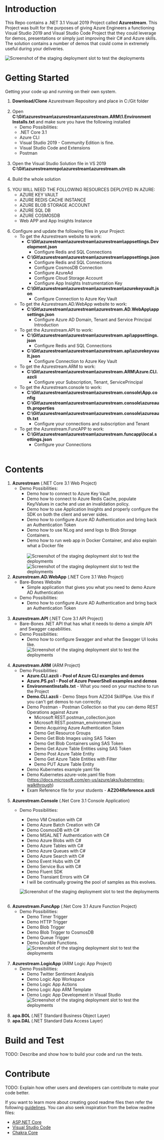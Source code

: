# Introduction 
This Repo contains a .NET 3.1 Visual 2019 Project called **Azurestream**. This Project was built for the purposes of giving Azure Engineers
a functioning Visual Studio 2019 and Visual Studio Code Project that they could leverage for demos, presentations or simply just improving
their C# and Azure skills. The solution contains a number of demos that could come in extremely useful during your deliveries.


![Screenshot of the staging deployment slot to test the deployments](LinkedImages/azurestreamhomepage2.jpg)

# Getting Started
Getting your code up and running on their own system. 
1.  **Download/Clone** Azurestream Repository and place in C:/Git folder
<br/><br/>
2.	Open **C:\Git\azurestream\azurestream\azurestream.ARM\1.Environment Installs.txt** and make sure you have the following installed
    - Demo Possibilities:	
    - .NET Core 3.1
    - Azure CLI
    - Visual Studio 2019 - Community Edition is fine. 
    - Visual Studio Code and Extensions
    - Postman
<br/><br/>
3.	Open the Visual Studio Solution file in VS 2019 **C:\Git\azurestreamrepo\azurestream\azurestream.sln**
<br/><br/>
4.	Build the whole solution
<br/><br/>
5.  YOU WILL NEED THE FOLLOWING RESOURCES DEPLOYED IN AZURE:
    - AZURE KEY VAULT
    - AZURE REDIS CACHE INSTANCE
    - AZURE BLOB STORAGE ACCOUNT
    - AZURE SQL DB 
    - AZURE COSMOSDB
    - Web APP and App Insights Instance
<br/><br/>
6.  Configure and update the following files in your Project:
    - To get the Azurestream website to work:
        - **C:\Git\azurestream\azurestream\azurestream\appsettings.Development.json** 
            - Configure Redis and SQL Connections
        - **C:\Git\azurestream\azurestream\azurestream\appsettings.json**
            - Configure Redis and SQL Connections
            - Configure CosmosDB Connection
            - Configure AzureAd
            - Configure Cloud Storage Account
            - Configure App Insights Instrumentation Key
        - **C:\Git\azurestream\azurestream\azurestream\azurekeyvault.json**
            - Configure Connection to Azure Key Vault
    - To get the Azurestream.AD.WebApp website to work:
        - **C:\Git\azurestream\azurestream\azurestream.AD.WebApp\appsettings.json**
            - Configure Azure AD Domain, Tenant and Service Principal Introduction
    - To get the Azurestream.API to work:
        - **C:\Git\azurestream\azurestream\azurestream.api\appsettings.json**
            - Configure Redis and SQL Connections
        - **C:\Git\azurestream\azurestream\azurestream.api\azurekeyvault.json**
            - Configure Connection to Azure Key Vault
    - To get the Azurestream.ARM to work:
        - **C:\Git\azurestream\azurestream\azurestream.ARM\Azure.CLI.azcli**
            - Configure your Subscription, Tenant, ServicePrincipal
    - To get the Azurestream.console to work:
        - **C:\Git\azurestream\azurestream\azurestream.console\App.config**
        - **C:\Git\azurestream\azurestream\azurestream.console\azureauth.properties**
        - **C:\Git\azurestream\azurestream\azurestream.console\azureauth.txt**
            - Configure your connections and subscription and Tenant
    - To get the Azurestream.FuncAPP to work:
        - **C:\Git\azurestream\azurestream\azurestream.funcapp\local.settings.json**
            - Configure your Connections 
<br/><br/>
        
# Contents
1.	**Azurestream** (.NET Core 3.1 Web Project) 
    - Demo Possibilities:
        - Demo how to connect to Azure Key Vault
        - Demo how to connect to Azure Redis Cache, populate Key/Values in cache and use an invalidation policy.
        - Demo how to use Application Insights and properly configure the SDK on both the client and server sides.
        - Demo how to configure Azure AD Authentication and bring back an Authentication Token
        - Demo how to use NLog and send logs to Blob Storage Containers.
        - Demo how to run web app in Docker Container, and also explain what a Docker file
<br/><br/>
![Screenshot of the staging deployment slot to test the deployments](LinkedImages/AzurestreamSolution.jpg)
![Screenshot of the staging deployment slot to test the deployments](LinkedImages/azurestreamhomepage2.jpg)
2.	**Azurestream.AD.WebApp** (.NET Core 3.1 Web Project) 
    - Bare-Bones Website 
        - Simple application that gives you what you need to demo Azure AD Authentication
    - Demo Possibilities:
        - Demo how to configure Azure AD Authentication and bring back an Authentication Token
<br/><br/>
3.	**Azurestream.API** (.NET Core 3.1 API Project) 
    - Bare-Bones .NET API that has what it needs to demo a simple API and Swagger capabilities.
    - Demo Possibilities:
        - Demo how to configure Swagger and what the Swagger UI looks like.
        ![Screenshot of the staging deployment slot to test the deployments](LinkedImages/azurestreamapiswagger.jpg)
<br/><br/>
4. **Azurestream.ARM** (ARM Project) 
    - Demo Possibilities:
        - **Azure.CLI.azcli - Pool of Azure CLI examples and demos**
        - **Azure.PS.ps1 - Pool of Azure PowerShell examples and demos**
        - **EnvironmentInstalls.txt** - What you need on your machine to run the Project
        - **Demo.CLI.azcli** - Demo Steps from AZ204 SkillPipe. Use this if you can't get demos to run correctly.
        - Demo Postman - Postman Collection so that you can demo REST Operations against Azure
            - Microsoft REST.postman_collection.json
            - Microsoft REST.postman_environment.json
            - Demo Acquiring Azure Authentication Token
            - Demo Get Resource Groups
            - Demo Get Blob Images using SAS Token
            - Demo Get Blob Containers using SAS Token
            - Demo Get Azure Table Entities using SAS Token
            - Demo Post Azure Table Entity
            - Demo Get Azure Table Entities with Filter
            - Demo PUT Azure Table Entity
        - Demo Kubernetes example yaml file
        - Demo Kubernetes azure-vote.yaml file from (https://docs.microsoft.com/en-us/azure/aks/kubernetes-walkthrough)
        - Exam Reference file for your students - **AZ204Reference.azcli**
<br/><br/>
5.	**Azurestream.Console** (.Net Core 3.1 Console Application) 
    - Demo Possibilities:
        - Demo VM Creation with C#
        - Demo Azure Batch Creation with C#
        - Demo CosmosDB with C#
        - Demo MSAL.NET Authentication with C#
        - Demo Azure Blobs with C#
        - Demo Azure Tables with C#
        - Demo Azure Queues with C#
        - Demo Azure Search with C#
        - Demo Event Hubs with C#
        - Demo Service Bus with C#
        - Demo Fluent SDK
        - Demo Transiant Errors with C#
        - I will be continually growing the pool of samples as this evolves. 

        ![Screenshot of the staging deployment slot to test the deployments](LinkedImages/azurestreamconsole.jpg)
<br/><br/>
6.	**Azurestream.FuncApp** (.Net Core 3.1 Azure Function Project) 
    - Demo Possibilities:
        - Demo Timer Trigger
        - Demo HTTP Trigger
        - Demo Blob Trigger
        - Demo Blob Trigger to CosmosDB
        - Demo Queue Trigger
        - Demo Durable Functions.
     ![Screenshot of the staging deployment slot to test the deployments](LinkedImages/azurestreamfuncapp.jpg)
<br/><br/>
7.	**Azurestream.LogicApp** (ARM Logic App Project) 
    - Demo Possibilities:
        - Demo Twitter Sentiment Analysis 
        - Demo Logic App Workspace
        - Demo Logic App Actions
        - Demo Logic App ARM Template
        - Demo Logic App Development in Visual Studio
    ![Screenshot of the staging deployment slot to test the deployments](LinkedImages/azurestreamlogicapp.jpg)
<br/><br/>
8.	**apa.BOL** (.NET Standard Business Object Layer) 
9.	**apa.DAL** (.NET Standard Data Access Layer) 

# Build and Test
TODO: Describe and show how to build your code and run the tests. 

# Contribute
TODO: Explain how other users and developers can contribute to make your code better. 

If you want to learn more about creating good readme files then refer the following [guidelines](https://docs.microsoft.com/en-us/azure/devops/repos/git/create-a-readme?view=azure-devops). You can also seek inspiration from the below readme files:
- [ASP.NET Core](https://github.com/aspnet/Home)
- [Visual Studio Code](https://github.com/Microsoft/vscode)
- [Chakra Core](https://github.com/Microsoft/ChakraCore)